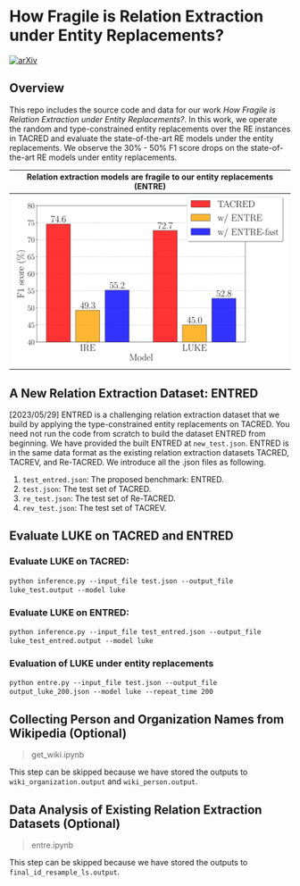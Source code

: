 # How Fragile is Relation Extraction under Entity Replacements?
[![arXiv](https://img.shields.io/badge/arXiv-2305.13551-b31b1b.svg)](https://arxiv.org/abs/2305.13551)

## Overview

This repo includes the source code and data for our work *How Fragile is Relation Extraction under Entity Replacements?*. In this work, we operate the random and type-constrained entity replacements over the RE instances in TACRED and evaluate the state-of-the-art RE models under the entity replacements. We observe the 30\% - 50\% F1 score drops on the state-of-the-art RE models under entity replacements.

Relation extraction models are fragile to our entity replacements (ENTRE)|  
:-------------------------:|
![](Fig/fig_5.svg)|

## A New Relation Extraction Dataset: ENTRED

[2023/05/29] ENTRED is a challenging relation extraction dataset that we build by applying the type-constrained entity replacements on TACRED. You need not run the code from scratch to build the dataset ENTRED from beginning. We have provided the built ENTRED at `new_test.json`. ENTRED is in the same data format as the existing relation extraction datasets TACRED, TACREV, and Re-TACRED. We introduce all the .json files as following.

1. `test_entred.json`: The proposed benchmark: ENTRED.
2. `test.json`: The test set of TACRED.
3. `re_test.json`: The test set of Re-TACRED.
4. `rev_test.json`: The test set of TACREV.

## Evaluate LUKE on TACRED and ENTRED 

### Evaluate LUKE on TACRED:
```
python inference.py --input_file test.json --output_file luke_test.output --model luke
```

### Evaluate LUKE on ENTRED:
```
python inference.py --input_file test_entred.json --output_file luke_test_entred.output --model luke
```

### Evaluation of LUKE under entity replacements
```
python entre.py --input_file test.json --output_file output_luke_200.json --model luke --repeat_time 200
```

## Collecting Person and Organization Names from Wikipedia (Optional)
>get_wiki.ipynb

This step can be skipped because we have stored the outputs to `wiki_organization.output` and `wiki_person.output`.

## Data Analysis of Existing Relation Extraction Datasets (Optional)
>entre.ipynb

This step can be skipped because we have stored the outputs to `final_id_resample_ls.output`.




